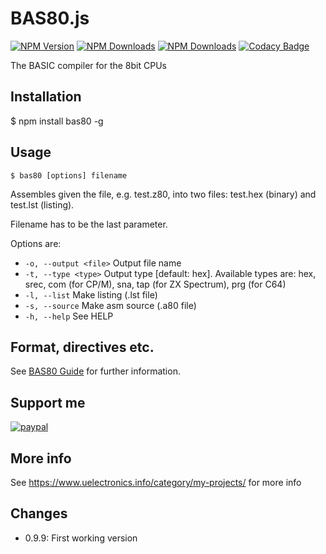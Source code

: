 # BAS80.js

[![NPM Version](http://img.shields.io/npm/v/bas80.svg?style=flat)](https://www.npmjs.org/package/bas80)
[![NPM Downloads](https://img.shields.io/npm/dm/bas80.svg?style=flat)](https://www.npmjs.org/package/bas80)
[![NPM Downloads](https://img.shields.io/npm/dt/bas80.svg?style=flat)](https://www.npmjs.org/package/bas80)
[![Codacy Badge](https://api.codacy.com/project/badge/Grade/02de4cbfc6fc4ff1a9c0fe4e16d72bde)](https://www.codacy.com/app/maly/bas80-node?utm_source=github.com&amp;utm_medium=referral&amp;utm_content=maly/bas80-node&amp;utm_campaign=Badge_Grade)

  The BASIC compiler for the 8bit CPUs

## Installation

  $ npm install bas80 -g

## Usage

  `$ bas80 [options] filename`

  Assembles given the file, e.g. test.z80, into two files: test.hex (binary) and test.lst (listing).
  
  Filename has to be the last parameter.

  Options are:

  - `-o, --output <file>` Output file name
  - `-t, --type <type>` Output type [default: hex]. Available types are: hex, srec, com (for CP/M), sna, tap (for ZX Spectrum), prg (for C64)
  - `-l, --list` Make listing (.lst file)
  - `-s, --source` Make asm source (.a80 file)
  - `-h, --help` See HELP

  
## Format, directives etc.

  See [BAS80 Guide](BASIC.md) for further information.
  
## Support me

  [![paypal](https://www.paypalobjects.com/en_US/i/btn/btn_donateCC_LG.gif)](https://www.paypal.com/cgi-bin/webscr?cmd=_s-xclick&hosted_button_id=PZRPU5M94NLJA)

## More info

  See https://www.uelectronics.info/category/my-projects/ for more info

## Changes
  
  - 0.9.9: First working version
